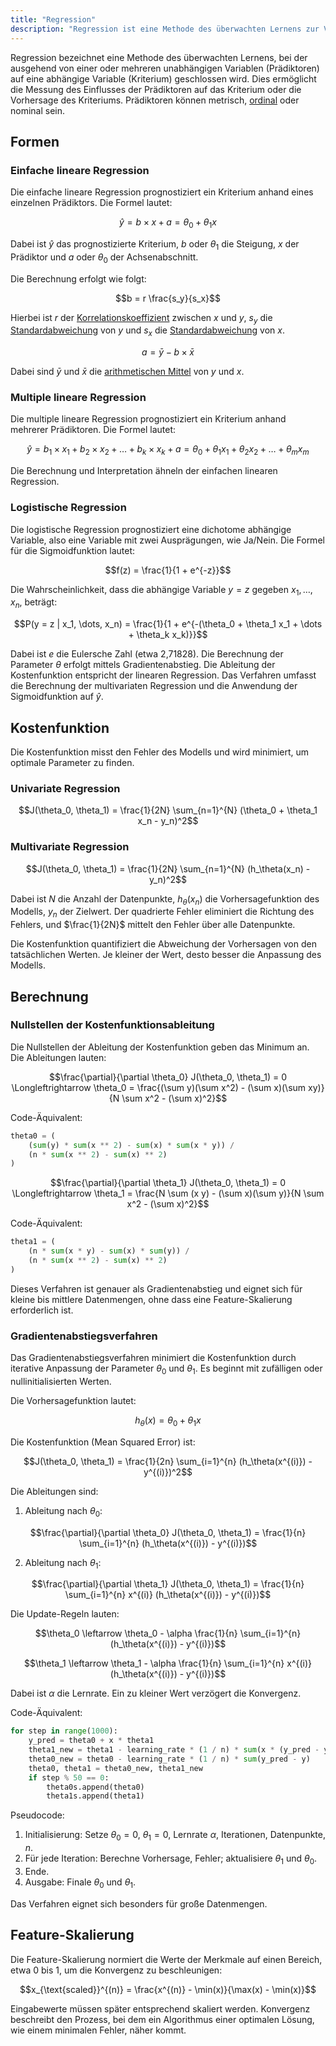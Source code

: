 ```yaml
---
title: "Regression"
description: "Regression ist eine Methode des überwachten Lernens zur Vorhersage einer abhängigen Variable basierend auf unabhängigen Variablen. Sie umfasst Formen wie lineare, multiple und logistische Regression und nutzt Verfahren wie Gradientenabstieg zur Minimierung der Kostenfunktion."
---
```


Regression bezeichnet eine Methode des überwachten Lernens, bei der ausgehend von einer oder mehreren unabhängigen Variablen (Prädiktoren) auf eine abhängige Variable (Kriterium) geschlossen wird. Dies ermöglicht die Messung des Einflusses der Prädiktoren auf das Kriterium oder die Vorhersage des Kriteriums. Prädiktoren können metrisch, [ordinal](/open-fidup/lerninhalte/ordinalskala) oder nominal sein.

## Formen

### Einfache lineare Regression

Die einfache lineare Regression prognostiziert ein Kriterium anhand eines einzelnen Prädiktors. Die Formel lautet:

$$\hat{y} = b \times x + a = \theta_0 + \theta_1 x$$

Dabei ist $\hat{y}$ das prognostizierte Kriterium, $b$ oder $\theta_1$ die Steigung, $x$ der Prädiktor und $a$ oder $\theta_0$ der Achsenabschnitt.

Die Berechnung erfolgt wie folgt:

$$b = r \frac{s_y}{s_x}$$

Hierbei ist $r$ der [Korrelationskoeffizient](/open-fidup/lerninhalte/korrelationskoeffizient) zwischen $x$ und $y$, $s_y$ die [Standardabweichung](/open-fidup/lerninhalte/standardabweichung) von $y$ und $s_x$ die [Standardabweichung](/open-fidup/lerninhalte/standardabweichung) von $x$.

$$a = \bar{y} - b \times \bar{x}$$

Dabei sind $\bar{y}$ und $\bar{x}$ die [arithmetischen Mittel](/open-fidup/lerninhalte/arithmetisches-mittel) von $y$ und $x$.

### Multiple lineare Regression

Die multiple lineare Regression prognostiziert ein Kriterium anhand mehrerer Prädiktoren. Die Formel lautet:

$$\hat{y} = b_1 \times x_1 + b_2 \times x_2 + \dots + b_k \times x_k + a = \theta_0 + \theta_1 x_1 + \theta_2 x_2 + \dots + \theta_m x_m$$

Die Berechnung und Interpretation ähneln der einfachen linearen Regression.

### Logistische Regression

Die logistische Regression prognostiziert eine dichotome abhängige Variable, also eine Variable mit zwei Ausprägungen, wie Ja/Nein. Die Formel für die Sigmoidfunktion lautet:

$$f(z) = \frac{1}{1 + e^{-z}}$$

Die Wahrscheinlichkeit, dass die abhängige Variable $y = z$ gegeben $x_1, \dots, x_n$, beträgt:

$$P(y = z | x_1, \dots, x_n) = \frac{1}{1 + e^{-(\theta_0 + \theta_1 x_1 + \dots + \theta_k x_k)}}$$

Dabei ist $e$ die Eulersche Zahl (etwa 2,71828). Die Berechnung der Parameter $\theta$ erfolgt mittels Gradientenabstieg. Die Ableitung der Kostenfunktion entspricht der linearen Regression. Das Verfahren umfasst die Berechnung der multivariaten Regression und die Anwendung der Sigmoidfunktion auf $\hat{y}$.

## Kostenfunktion

Die Kostenfunktion misst den Fehler des Modells und wird minimiert, um optimale Parameter zu finden.

### Univariate Regression

$$J(\theta_0, \theta_1) = \frac{1}{2N} \sum_{n=1}^{N} (\theta_0 + \theta_1 x_n - y_n)^2$$

### Multivariate Regression

$$J(\theta_0, \theta_1) = \frac{1}{2N} \sum_{n=1}^{N} (h_\theta(x_n) - y_n)^2$$

Dabei ist $N$ die Anzahl der Datenpunkte, $h_\theta(x_n)$ die Vorhersagefunktion des Modells, $y_n$ der Zielwert. Der quadrierte Fehler eliminiert die Richtung des Fehlers, und $\frac{1}{2N}$ mittelt den Fehler über alle Datenpunkte.

Die Kostenfunktion quantifiziert die Abweichung der Vorhersagen von den tatsächlichen Werten. Je kleiner der Wert, desto besser die Anpassung des Modells.

## Berechnung

### Nullstellen der Kostenfunktionsableitung

Die Nullstellen der Ableitung der Kostenfunktion geben das Minimum an. Die Ableitungen lauten:

$$\frac{\partial}{\partial \theta_0} J(\theta_0, \theta_1) = 0 \Longleftrightarrow \theta_0 = \frac{(\sum y)(\sum x^2) - (\sum x)(\sum xy)}{N \sum x^2 - (\sum x)^2}$$

Code-Äquivalent:

```python
theta0 = (
    (sum(y) * sum(x ** 2) - sum(x) * sum(x * y)) /
    (n * sum(x ** 2) - sum(x) ** 2)
)
```

$$\frac{\partial}{\partial \theta_1} J(\theta_0, \theta_1) = 0 \Longleftrightarrow \theta_1 = \frac{N \sum (x y) - (\sum x)(\sum y)}{N \sum x^2 - (\sum x)^2}$$

Code-Äquivalent:

```python
theta1 = (
    (n * sum(x * y) - sum(x) * sum(y)) /
    (n * sum(x ** 2) - sum(x) ** 2)
)
```

Dieses Verfahren ist genauer als Gradientenabstieg und eignet sich für kleine bis mittlere Datenmengen, ohne dass eine Feature-Skalierung erforderlich ist.

### Gradientenabstiegsverfahren

Das Gradientenabstiegsverfahren minimiert die Kostenfunktion durch iterative Anpassung der Parameter $\theta_0$ und $\theta_1$. Es beginnt mit zufälligen oder nullinitialisierten Werten.

Die Vorhersagefunktion lautet:

$$h_\theta(x) = \theta_0 + \theta_1 x$$

Die Kostenfunktion (Mean Squared Error) ist:

$$J(\theta_0, \theta_1) = \frac{1}{2n} \sum_{i=1}^{n} (h_\theta(x^{(i)}) - y^{(i)})^2$$

Die Ableitungen sind:

1. Ableitung nach $\theta_0$:

$$\frac{\partial}{\partial \theta_0} J(\theta_0, \theta_1) = \frac{1}{n} \sum_{i=1}^{n} (h_\theta(x^{(i)}) - y^{(i)})$$

2. Ableitung nach $\theta_1$:

$$\frac{\partial}{\partial \theta_1} J(\theta_0, \theta_1) = \frac{1}{n} \sum_{i=1}^{n} x^{(i)} (h_\theta(x^{(i)}) - y^{(i)})$$

Die Update-Regeln lauten:

$$\theta_0 \leftarrow \theta_0 - \alpha \frac{1}{n} \sum_{i=1}^{n} (h_\theta(x^{(i)}) - y^{(i)})$$

$$\theta_1 \leftarrow \theta_1 - \alpha \frac{1}{n} \sum_{i=1}^{n} x^{(i)} (h_\theta(x^{(i)}) - y^{(i)})$$

Dabei ist $\alpha$ die Lernrate. Ein zu kleiner Wert verzögert die Konvergenz.

Code-Äquivalent:

```python
for step in range(1000):
    y_pred = theta0 + x * theta1
    theta1_new = theta1 - learning_rate * (1 / n) * sum(x * (y_pred - y))
    theta0_new = theta0 - learning_rate * (1 / n) * sum(y_pred - y)
    theta0, theta1 = theta0_new, theta1_new
    if step % 50 == 0:
        theta0s.append(theta0)
        theta1s.append(theta1)
```

Pseudocode:

1. Initialisierung: Setze $\theta_0 = 0$, $\theta_1 = 0$, Lernrate $\alpha$, Iterationen, Datenpunkte, $n$.
2. Für jede Iteration: Berechne Vorhersage, Fehler; aktualisiere $\theta_1$ und $\theta_0$.
3. Ende.
4. Ausgabe: Finale $\theta_0$ und $\theta_1$.

Das Verfahren eignet sich besonders für große Datenmengen.

## Feature-Skalierung

Die Feature-Skalierung normiert die Werte der Merkmale auf einen Bereich, etwa 0 bis 1, um die Konvergenz zu beschleunigen:

$$x_{\text{scaled}}^{(n)} = \frac{x^{(n)} - \min(x)}{\max(x) - \min(x)}$$

Eingabewerte müssen später entsprechend skaliert werden. Konvergenz beschreibt den Prozess, bei dem ein Algorithmus einer optimalen Lösung, wie einem minimalen Fehler, näher kommt.
